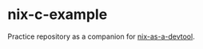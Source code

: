 # nix-c-example

Practice repository as a companion for [nix-as-a-devtool](https://github.com/omega-800/nix-as-a-devtool).
